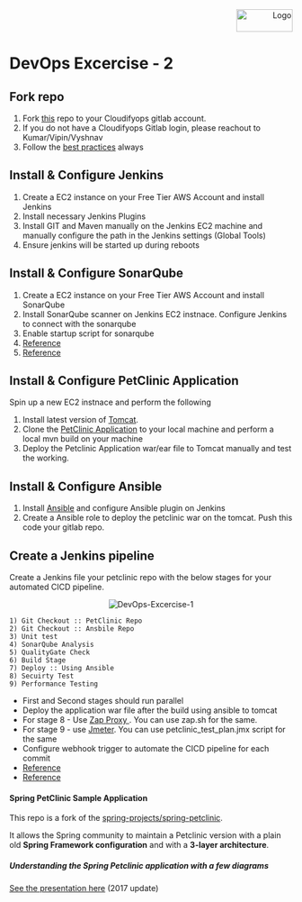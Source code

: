 <div align="Right">
    <img src="images/Cloudifyops-Logo.jpg" alt="Logo" width="100" height="40">
</div>

# DevOps Excercise - 2

## Fork repo 

1) Fork [this](https://gitlab.cloudifyops.com/clops-devops-learning-nd-training/petclinic_non-microservice) repo to your Cloudifyops gitlab account.
2) If you do not have a Cloudifyops Gitlab login, please reachout to Kumar/Vipin/Vyshnav
3) Follow the [best practices](https://gitlab.cloudifyops.com/clops-gitlab/clops-gitlab-best-practices) always

## Install & Configure Jenkins

1) Create a EC2 instance on your Free Tier AWS Account and install Jenkins
2) Install necessary Jenkins Plugins
3) Install GIT and Maven manually on the Jenkins EC2 machine and manually configure the path in the Jenkins settings (Global Tools)
4) Ensure jenkins will be started up during reboots


## Install & Configure SonarQube

1) Create a EC2 instance on your Free Tier AWS Account and install SonarQube
2) Install SonarQube scanner on Jenkins EC2 instnace. Configure Jenkins to connect with the sonarqube
3) Enable startup script for sonarqube
4) [Reference](https://www.devopshint.com/how-to-install-sonarqube-on-amazon-linux-2/)
5) [Reference](https://community.sonarsource.com/t/running-sonarqube-as-a-service-on-linux-documentation-centos-7/2941)
 
## Install & Configure PetClinic Application

Spin up a new EC2 instnace and perform the following

1) Install latest version of [Tomcat](https://tomcat.apache.org/). 
2) Clone the [PetClinic Application](https://gitlab.cloudifyops.com/clops-training/devops-practice-exercise-2.git) to your local machine and perform a local mvn build on your machine
3) Deploy the Petclinic Application war/ear file to Tomcat manually and test the working.

## Install & Configure Ansible

1) Install [Ansible](https://www.ansible.com/) and configure Ansible plugin on Jenkins
2) Create a Ansible role to deploy the petclinic war on the tomcat. Push this code your gitlab repo. 

## Create a Jenkins pipeline

Create a Jenkins file your petclinic repo with the below stages for your automated CICD pipeline.

<div align="center">
    <img src="images/DevOps-Excercise-1.png" alt="DevOps-Excercise-1">
</div>

```
1) Git Checkout :: PetClinic Repo
2) Git Checkout :: Ansbile Repo
3) Unit test
4) SonarQube Analysis
5) QualityGate Check
6) Build Stage
7) Deploy :: Using Ansible
8) Secuirty Test
9) Performance Testing
```


  * First and Second stages should run parallel
  * Deploy the application war file after the build using ansible to tomcat 
  * For stage 8 - Use [Zap Proxy ](https://www.zaproxy.org/). You can use zap.sh for the same.
  * For stage 9 - use [Jmeter](https://jmeter.apache.org/). You can use petclinic_test_plan.jmx script for the same
  * Configure webhook trigger to automate the CICD pipeline for each commit
  * [Reference](https://www.jenkins.io/doc/book/pipeline/syntax/)
  * [Reference](https://www.lambdatest.com/blog/jenkins-declarative-pipeline-examples/)
 
 


#### Spring PetClinic Sample Application

This repo is a fork of the [spring-projects/spring-petclinic](https://github.com/spring-projects/spring-petclinic).

It allows the Spring community to maintain a Petclinic version with a plain old ****Spring Framework configuration**** and with a ****3-layer architecture****.

##### Understanding the Spring Petclinic application with a few diagrams

[See the presentation here](http://fr.slideshare.net/AntoineRey/spring-framework-petclinic-sample-application) (2017 update)

